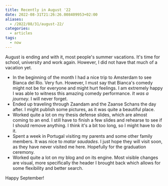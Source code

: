 ```yaml
---
title: Recently in August '22
date: 2022-08-31T21:26:26.008409953+02:00
aliases:
  - /2022/08/31/august-22/
categories:
  - articles
tags:
  - now
---
```


August is ending and with it, most people's summer vacations. It's time for school, university and work again. However, I did not have that much of a vacation yet.

<!--more-->

- In the beginning of the month I had a nice trip to Amsterdam to see Bianca del Rio. Very fun. However, I must say that Bianca's comedy might not be for everyone and might hurt feelings. I am extremely happy I was able to witness this amazing comedy performance. _It was a journey._  I will never forget.
- Ended up traveling through Zaandam and the Zaanse Schans the day after. I might publish some pictures, as it was quite a beautiful place.
- Worked quite a lot on my thesis defense slides, which are almost coming to an end. I still have to finish a few slides and rehearse to see if I should remove anything. I think it's a bit too long, so I might have to do it.
- Spent a week in Portugal visiting my parents and some other family members. It was nice to _matar saudades_. I just hope they will visit soon, as they have never visited me here. Hopefully for the graduation ceremony.
- Worked quite a lot on my blog and on its engine. Most visible changes are visual, more specifically the header I brought back which allows for some flexibility and better search.

Happy September!
